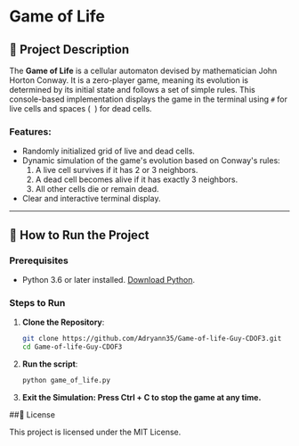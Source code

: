 # Game of Life

## 📖 Project Description

The **Game of Life** is a cellular automaton devised by mathematician John Horton Conway. It is a zero-player game, meaning its evolution is determined by its initial state and follows a set of simple rules. This console-based implementation displays the game in the terminal using `#` for live cells and spaces (` `) for dead cells.

### Features:
- Randomly initialized grid of live and dead cells.
- Dynamic simulation of the game's evolution based on Conway's rules:
  1. A live cell survives if it has 2 or 3 neighbors.
  2. A dead cell becomes alive if it has exactly 3 neighbors.
  3. All other cells die or remain dead.
- Clear and interactive terminal display.

---

## 🚀 How to Run the Project

### **Prerequisites**
- Python 3.6 or later installed. [Download Python](https://www.python.org/downloads/).

### **Steps to Run**
1. **Clone the Repository**:
   ```bash
   git clone https://github.com/Adryann35/Game-of-life-Guy-CDOF3.git
   cd Game-of-life-Guy-CDOF3
2. **Run the script**:
   ```bash
   python game_of_life.py
3. **Exit the Simulation: Press Ctrl + C to stop the game at any time.**



##📜 License

This project is licensed under the MIT License.
   

